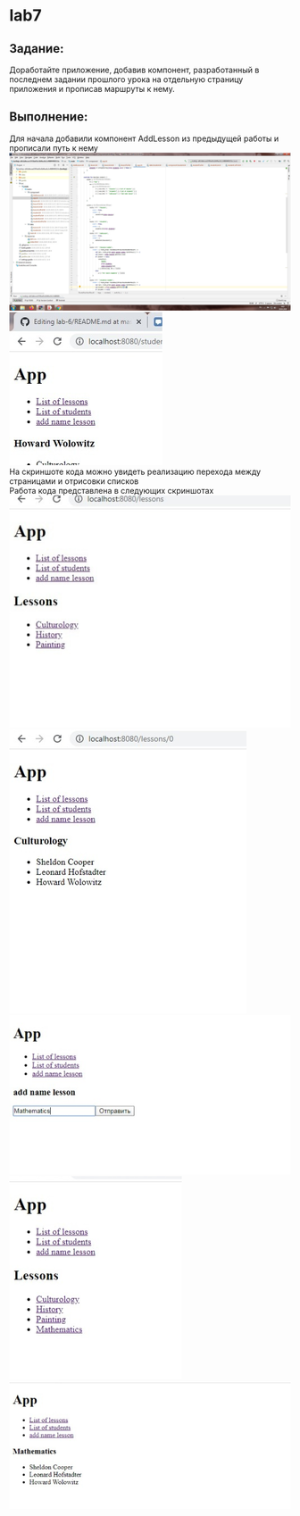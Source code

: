 # lab7
## Задание:<br>
Доработайте приложение, добавив компонент, разработанный в последнем задании прошлого урока на отдельную страницу приложения и прописав маршруты к нему.<br>
## Выполнение:<br>
Для начала добавили компонент AddLesson из предыдущей работы и прописали путь к нему<br> 
![1.](https://github.com/19012001nastiad/lab7/blob/master/7.1.jpg)<br> 
![2.](https://github.com/19012001nastiad/lab7/blob/master/7.2.jpg)<br> 
На скриншоте кода можно увидеть реализацию перехода между страницами и отрисовки списков<br> 
Работа кода представлена в следующих скриншотах <br> 
![3.](https://github.com/19012001nastiad/lab7/blob/master/7.3.jpg)<br> 
![4.](https://github.com/19012001nastiad/lab7/blob/master/7.4.jpg)<br> 
![5.](https://github.com/19012001nastiad/lab7/blob/master/7.5.jpg)<br>
![6.](https://github.com/19012001nastiad/lab7/blob/master/7.6.jpg)<br>
![7.](https://github.com/19012001nastiad/lab7/blob/master/7.7.jpg)<br>
